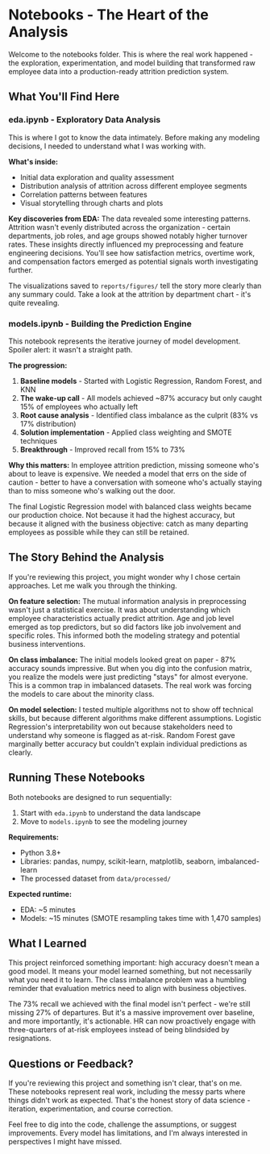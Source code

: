 # Notebooks - The Heart of the Analysis

Welcome to the notebooks folder. This is where the real work happened - the exploration, experimentation, and model building that transformed raw employee data into a production-ready attrition prediction system.

## What You'll Find Here

### eda.ipynb - Exploratory Data Analysis
This is where I got to know the data intimately. Before making any modeling decisions, I needed to understand what I was working with.

**What's inside:**
- Initial data exploration and quality assessment
- Distribution analysis of attrition across different employee segments
- Correlation patterns between features
- Visual storytelling through charts and plots

**Key discoveries from EDA:**
The data revealed some interesting patterns. Attrition wasn't evenly distributed across the organization - certain departments, job roles, and age groups showed notably higher turnover rates. These insights directly influenced my preprocessing and feature engineering decisions. You'll see how satisfaction metrics, overtime work, and compensation factors emerged as potential signals worth investigating further.

The visualizations saved to `reports/figures/` tell the story more clearly than any summary could. Take a look at the attrition by department chart - it's quite revealing.

### models.ipynb - Building the Prediction Engine
This notebook represents the iterative journey of model development. Spoiler alert: it wasn't a straight path.

**The progression:**
1. **Baseline models** - Started with Logistic Regression, Random Forest, and KNN
2. **The wake-up call** - All models achieved ~87% accuracy but only caught 15% of employees who actually left
3. **Root cause analysis** - Identified class imbalance as the culprit (83% vs 17% distribution)
4. **Solution implementation** - Applied class weighting and SMOTE techniques
5. **Breakthrough** - Improved recall from 15% to 73%

**Why this matters:**
In employee attrition prediction, missing someone who's about to leave is expensive. We needed a model that errs on the side of caution - better to have a conversation with someone who's actually staying than to miss someone who's walking out the door.

The final Logistic Regression model with balanced class weights became our production choice. Not because it had the highest accuracy, but because it aligned with the business objective: catch as many departing employees as possible while they can still be retained.

## The Story Behind the Analysis

If you're reviewing this project, you might wonder why I chose certain approaches. Let me walk you through the thinking.

**On feature selection:** The mutual information analysis in preprocessing wasn't just a statistical exercise. It was about understanding which employee characteristics actually predict attrition. Age and job level emerged as top predictors, but so did factors like job involvement and specific roles. This informed both the modeling strategy and potential business interventions.

**On class imbalance:** The initial models looked great on paper - 87% accuracy sounds impressive. But when you dig into the confusion matrix, you realize the models were just predicting "stays" for almost everyone. This is a common trap in imbalanced datasets. The real work was forcing the models to care about the minority class.

**On model selection:** I tested multiple algorithms not to show off technical skills, but because different algorithms make different assumptions. Logistic Regression's interpretability won out because stakeholders need to understand why someone is flagged as at-risk. Random Forest gave marginally better accuracy but couldn't explain individual predictions as clearly.

## Running These Notebooks

Both notebooks are designed to run sequentially:
1. Start with `eda.ipynb` to understand the data landscape
2. Move to `models.ipynb` to see the modeling journey

**Requirements:**
- Python 3.8+
- Libraries: pandas, numpy, scikit-learn, matplotlib, seaborn, imbalanced-learn
- The processed dataset from `data/processed/`

**Expected runtime:** 
- EDA: ~5 minutes
- Models: ~15 minutes (SMOTE resampling takes time with 1,470 samples)

## What I Learned

This project reinforced something important: high accuracy doesn't mean a good model. It means your model learned something, but not necessarily what you need it to learn. The class imbalance problem was a humbling reminder that evaluation metrics need to align with business objectives.

The 73% recall we achieved with the final model isn't perfect - we're still missing 27% of departures. But it's a massive improvement over baseline, and more importantly, it's actionable. HR can now proactively engage with three-quarters of at-risk employees instead of being blindsided by resignations.

## Questions or Feedback?

If you're reviewing this project and something isn't clear, that's on me. These notebooks represent real work, including the messy parts where things didn't work as expected. That's the honest story of data science - iteration, experimentation, and course correction.

Feel free to dig into the code, challenge the assumptions, or suggest improvements. Every model has limitations, and I'm always interested in perspectives I might have missed.